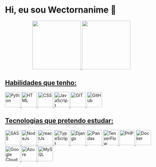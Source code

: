 # Hi, eu sou Wectornanime 👋 

<div align="center">
  <a href="https://github.com/wectornanime">
  <img height="160em" src="https://github-readme-stats.vercel.app/api?username=wectornanime&show_icons=true&theme=dark&include_all_commits=true&count_private=true"/>
  <img height="160em" src="https://github-readme-stats.vercel.app/api/top-langs/?username=wectornanime&layout=compact&langs_count=7&theme=dark"/>
</div>

## Habilidades que tenho:

<img alt="Python" height="50" src="https://cdn.jsdelivr.net/gh/devicons/devicon/icons/python/python-original.svg">
<img alt="HTML" height="50" src="https://cdn.jsdelivr.net/gh/devicons/devicon/icons/html5/html5-original.svg">
<img alt="CSS" height="50" src="https://cdn.jsdelivr.net/gh/devicons/devicon/icons/css3/css3-original.svg">
<img alt="JavaScript" height="50" src="https://cdn.jsdelivr.net/gh/devicons/devicon/icons/javascript/javascript-original.svg">
<img alt="GIT" height="50" src="https://cdn.jsdelivr.net/gh/devicons/devicon/icons/git/git-original.svg">
<img alt="GitHub" height="50" src="https://cdn.jsdelivr.net/gh/devicons/devicon/icons/github/github-original.svg">

## Tecnologias que pretendo estudar:

<img alt="SASS" height="50" src="https://cdn.jsdelivr.net/gh/devicons/devicon/icons/sass/sass-original.svg">
<img alt="NodeJs" height="50" src=https://cdn.jsdelivr.net/gh/devicons/devicon/icons/nodejs/nodejs-original.svg>
<img alt="reactJs" height="50" src="https://cdn.jsdelivr.net/gh/devicons/devicon/icons/react/react-original.svg" />
<img alt="TypeScript" height="50" src="https://cdn.jsdelivr.net/gh/devicons/devicon/icons/typescript/typescript-original.svg">
<img alt="Django" height="50" src="https://cdn.jsdelivr.net/gh/devicons/devicon/icons/django/django-plain.svg">
<img alt="Pandas" height="50" src="https://cdn.jsdelivr.net/gh/devicons/devicon/icons/pandas/pandas-original.svg">
<img alt="TenserFlow" height="50" src="https://cdn.jsdelivr.net/gh/devicons/devicon/icons/tensorflow/tensorflow-original.svg">
<img alt="PHP" height="50" src="https://cdn.jsdelivr.net/gh/devicons/devicon/icons/php/php-plain.svg">
<img alt="Docker" height="50" src="https://cdn.jsdelivr.net/gh/devicons/devicon/icons/docker/docker-plain.svg">
<img alt="Google Cloud" height="50" src="https://cdn.jsdelivr.net/gh/devicons/devicon/icons/googlecloud/googlecloud-original.svg">
<img alt="Azure" height="50" src="https://cdn.jsdelivr.net/gh/devicons/devicon/icons/azure/azure-original.svg">
<img alt="MySQL" height="50" src="https://cdn.jsdelivr.net/gh/devicons/devicon/icons/mysql/mysql-original.svg">

<!--
## Minhas redes:

<p>
    <a href="#" target="_blank"><img alt="Instagram" src="https://img.shields.io/badge/Instagram-E4405F?style=for-the-badge&logo=instagram&logoColor=white"></a>
    <a href="#" target="_blank"><img alt="LinkedIn" src="https://img.shields.io/badge/linkedin-%230077B5.svg?style=for-the-badge&logo=linkedin&logoColor=white"></a>
    <a href="#" target="_blank"><img alt="Portfólio" src="https://img.shields.io/badge/Portfolio-%23000000.svg?style=for-the-badge&logo=firefox&logoColor=#FF7139"></a>
</p>
-->
